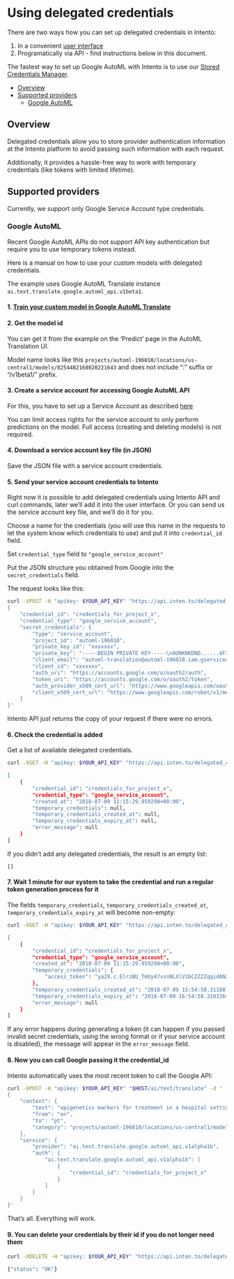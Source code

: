 # Using delegated credentials

There are two ways how you can set up delegated credentials in Intento:
1) In a convenient [user interface](https://console.inten.to/credentials) 
2) Programatically via API - find instructions below in this document.

The fastest way to set up Google AutoML with Intento is to use our [Stored Credentials Manager](https://console.inten.to/credentials).

<!-- TOC depthFrom:2 depthTo:3 -->

- [Overview](#overview)
- [Supported providers](#supported-providers)
    - [Google AutoML](#google-automl)

<!-- /TOC -->

## Overview

Delegated credentials allow you to store provider authentication information at the Intento platform to avoid passing such information with each request.

Additionally, it provides a hassle-free way to work with temporary credentials (like tokens with limited lifetime).

## Supported providers

Currently, we support only Google Service Account type credentials.

### Google AutoML

Recent Google AutoML APIs do not support API key authentication but require you to use temporary tokens instead.

Here is a manual on how to use your custom models with delegated credentials.

The example uses Google AutoML Translate instance `ai.text.translate.google.automl_api.v1beta1`.

#### 1. [Train your custom model in Google AutoML Translate](https://cloud.google.com/translate/automl/docs/quickstart)

#### 2. Get the model id

You can get it from the example on the ‘Predict’ page in the AutoML Translation UI.

Model name looks like this `projects/automl-196010/locations/us-central1/models/8254482168020221643` and does not include “:” suffix or “/v1beta1/” prefix.

#### 3. Create a service account for accessing Google AutoML API

For this, you have to set up a Service Account as described [here](https://cloud.google.com/iam/docs/creating-managing-service-accounts#creating_a_service_account)

You can limit access rights for the service account to only perform predictions on the model. Full access (creating and deleting models) is not required.

#### 4. Download a service account key file (in JSON)

Save the JSON file with a service account credentials.

#### 5. Send your service account credentials to Intento

Right now it is possible to add delegated credentials using Intento API and curl commands, later we’ll add it into the user interface. Or you can send us the service account key file, and we’ll do it for you.

Choose a name for the credentials (you will use this name in the requests to let the system know which credentials to use) and put it into `credential_id` field.

Set `credential_type` field to `"google_service_account"`

Put the JSON structure you obtained from Google into the `secret_credentials` field.

The request looks like this:

```sh
curl -XPOST -H "apikey: $YOUR_API_KEY" "https://api.inten.to/delegated_credentials" -d '
{
    "credential_id": "credentials_for_project_x",
    "credential_type": "google_service_account",
    "secret_credentials": {
        "type": "service_account",
        "project_id": "automl-196010",
        "private_key_id": "xxxxxxx",
        "private_key": "-----BEGIN PRIVATE KEY-----\nAUNKNKDND......4F3==\n-----END PRIVATE KEY-----\n",
        "client_email": "automl-translation@automl-196010.iam.gserviceaccount.com",
        "client_id": "xxxxxxx",
        "auth_uri": "https://accounts.google.com/o/oauth2/auth",
        "token_uri": "https://accounts.google.com/o/oauth2/token",
        "auth_provider_x509_cert_url": "https://www.googleapis.com/oauth2/v1/certs",
        "client_x509_cert_url": "https://www.googleapis.com/robot/v1/metadata/x509/automl-translation%40automl-196010.iam.gserviceaccount.com"
    }
}'
```

Intento API just returns the copy of your request if there were no errors.

#### 6. Check the credential is added

Get a list of available delegated credentials.

```sh
curl -XGET -H "apikey: $YOUR_API_KEY" "https://api.inten.to/delegated_credentials"

[
    {
        "credential_id": "credentials_for_project_x",
        "credential_type": "google_service_account",
        "created_at": "2018-07-09 11:15:29.959298+00:00",
        "temporary_credentials": null,
        "temporary_credentials_created_at": null,
        "temporary_credentials_expiry_at": null,
        "error_message": null
    }
]
```

If you didn’t add any delegated credentials, the result is an empty list:

`[]`

#### 7. Wait 1 minute for our system to take the credential and run a regular token generation process for it

The fields `temporary_credentials`, `temporary_credentials_created_at`, `temporary_credentials_expiry_at` will become non-empty:

```sh
curl -XGET -H "apikey: $YOUR_API_KEY" "https://api.inten.to/delegated_credentials"

[
    {
        "credential_id": "credentials_for_project_x",
        "credential_type": "google_service_account",
        "created_at": "2018-07-09 11:15:29.959298+00:00",
        "temporary_credentials": {
            "access_token": "ya29.c.ElrzBU_TmUy47vsnNLXlV1bCZZZZqqidANzT-vEt_BZFFmN1gKj75sJVzLoYTKeHKBNfm7ff7nlNvKMjjD3TwZiUh6sSoZZOX1pqq_G6NllWDazz9fmmLl8W0"
        },
        "temporary_credentials_created_at": "2018-07-09 15:54:58.311881+00:00",
        "temporary_credentials_expiry_at": "2018-07-09 16:54:58.310336+00:00",
        "error_message": null
    }
]
```

If any error happens during generating a token (it can happen if you passed invalid secret credentials, using the wrong format or if your service account is disabled), the message will appear in the `error_message` field.

#### 8. Now you can call Google passing it the credential_id

Intento automatically uses the most recent token to call the Google API:

```sh
curl -XPOST -H "apikey: $YOUR_API_KEY" "$HOST/ai/text/translate" -d '
{
    "context": {
        "text": "epigenetics markers for treatment in a hospital setting ...",
        "from": "en",
        "to": "pt",
        "category": "projects/automl-196010/locations/us-central1/models/8254482168020221643"
    },
    "service": {
        "provider": "ai.text.translate.google.automl_api.v1alpha1b",
        "auth": {
            "ai.text.translate.google.automl_api.v1alpha1b": [
                {
                    "credential_id": "credentials_for_project_x"
                }
            ]
        }
    }
}'
```

That’s all. Everything will work.

#### 9. You can delete your credentials by their id if you do not longer need them

```sh
curl -XDELETE -H "apikey: $YOUR_API_KEY" "https://api.inten.to/delegated_credentials/credentials_for_project_x"

{"status": "OK"}
```
